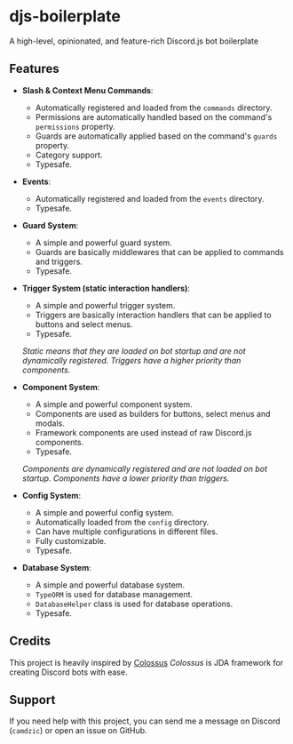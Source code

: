 # djs-boilerplate

A high-level, opinionated, and feature-rich Discord.js bot boilerplate

## Features

- **Slash & Context Menu Commands**: 
  - Automatically registered and loaded from the `commands` directory.
  - Permissions are automatically handled based on the command's `permissions` property.
  - Guards are automatically applied based on the command's `guards` property.
  - Category support.
  - Typesafe.
- **Events**:
  - Automatically registered and loaded from the `events` directory.
  - Typesafe.
- **Guard System**:
  - A simple and powerful guard system.
  - Guards are basically middlewares that can be applied to commands and triggers.
  - Typesafe.
- **Trigger System (static interaction handlers)**:
  - A simple and powerful trigger system.
  - Triggers are basically interaction handlers that can be applied to buttons and select menus.
  - Typesafe.

  *Static means that they are loaded on bot startup and are not dynamically registered.*
  *Triggers have a higher priority than components.*
- **Component System**:
  - A simple and powerful component system.
  - Components are used as builders for buttons, select menus and modals.
  - Framework components are used instead of raw Discord.js components.
  - Typesafe.

  *Components are dynamically registered and are not loaded on bot startup.*
  *Components have a lower priority than triggers.*
- **Config System**:
  - A simple and powerful config system.
  - Automatically loaded from the `config` directory.
  - Can have multiple configurations in different files.
  - Fully customizable.
  - Typesafe.
- **Database System**:
  - A simple and powerful database system.
  - `TypeORM` is used for database management.
  - `DatabaseHelper` class is used for database operations.
  - Typesafe.

## Credits

This project is heavily inspired by [Colossus](https://github.com/RyanLandDev/Colossus)
*Colossus* is JDA framework for creating Discord bots with ease.

## Support

If you need help with this project, you can send me a message on Discord (`camdzic`) or open an issue on GitHub.